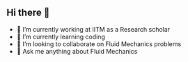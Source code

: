 ## Hi there 👋

<!--
**rajeevreddy-iitm/rajeevreddy-iitm** is a ✨ _special_ ✨ repository because its `README.md` (this file) appears on your GitHub profile.

Here are some ideas to get you started:


 ...
- 🤔 I’m looking for help with ...
- 📫 How to reach me: ...
- 😄 Pronouns: ...
- ⚡ Fun fact: ...
-->

- 🔭 I’m currently working at IITM as a Research scholar
- 🌱 I’m currently learning coding
- 👯 I’m looking to collaborate on Fluid Mechanics problems
- 💬 Ask me anything about Fluid Mechanics
